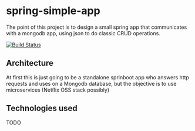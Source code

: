 # spring-simple-app
The point of this project is to design a small spring app that communicates with a mongodb app, using json to do classic CRUD operations.

[![Build Status](https://travis-ci.org/matthieusb/spring-simple-app.svg?branch=master)](https://travis-ci.org/matthieusb/spring-simple-app)

## Architecture
At first this is just going to be a standalone sprinboot app who answers http requests and uses on a Mongodb database, but the objective is to use microservices (Netflix OSS stack possibly)

## Technologies used
TODO
